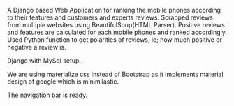 A Django based Web Application for ranking the mobile phones according to their features and customers and experts reviews. 
Scrapped reviews from multiple websites using BeautifulSoup(HTML Parser). 
Positive reviews and features are calculated for each mobile phones and ranked accordingly.
Used Python function to get polarities of reviews, ie; how much positive or negative a review is.

Django with MySql setup.

We are using materialize css instead of Bootstrap as it implements material design of google which is minimilastic.

The navigation bar is ready.
